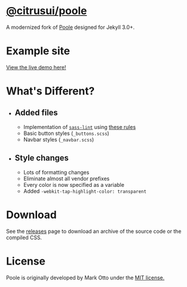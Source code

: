 # [@citrusui/poole](https://npmjs.com/package/@citrusui/poole)

A modernized fork of [Poole](http://getpoole.com) designed for Jekyll 3.0+.

# Example site

[View the live demo here!](https://citrusui.github.io/poole/)

# What's Different?

- ## Added files

  - Implementation of [`sass-lint`](https://github.com/brigade/scss-lint) using [these rules](.sass-lint.yml)
  - Basic button styles (`_buttons.scss`)
  - Navbar styles (`_navbar.scss`)

- ## Style changes

  - Lots of formatting changes
  - Eliminate almost all vendor prefixes
  - Every color is now specified as a variable
  - Added `-webkit-tap-highlight-color: transparent`

# Download

See the [releases](https://github.com/citrusui/poole/releases) page to download an archive of the source code or the compiled CSS.

# License

Poole is originally developed by Mark Otto under the [MIT license.](https://github.com/poole/poole/blob/master/LICENSE.md)

